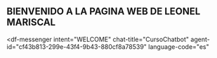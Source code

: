## BIENVENIDO A LA PAGINA WEB DE LEONEL MARISCAL
<script src="https://www.gstatic.com/dialogflow-console/fast/messenger/bootstrap.js?v=1"></script>
<df-messenger
  intent="WELCOME"
  chat-title="CursoChatbot"
  agent-id="cf43b813-299e-43f4-9b43-880cf8a78539"
  language-code="es"
></df-messenger>
